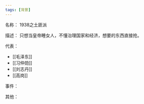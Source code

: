 ```yaml
---
tags: [背景]
---
```


名称：
1938之土匪派

描述：
只想当皇帝睡女人，不懂治理国家和经济，想要的东西直接抢。

代表：
- [[毛泽东]]
- [[习仲勋]]
- [[刘志丹]]
- [[高岗]]

事件：

其他：
